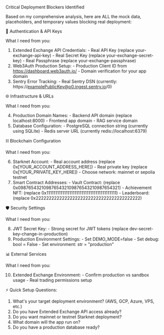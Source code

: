 Critical Deployment Blockers Identified

  Based on my comprehensive analysis, here are ALL the mock data,
  placeholders, and temporary values blocking real deployment:

  🔐 Authentication & API Keys

  What I need from you:

  1. Extended Exchange API Credentials:
    - Real API Key (replace your-exchange-api-key)
    - Real Secret Key (replace your-exchange-secret-key)
    - Real Passphrase (replace your-exchange-passphrase)
  2. Web3Auth Production Setup:
    - Production Client ID from https://dashboard.web3auth.io/
    - Domain verification for your app domain
  3. Sentry Error Tracking:
    - Real Sentry DSN (currently:
  https://examplePublicKey@o0.ingest.sentry.io/0)

  🌐 Infrastructure & URLs

  What I need from you:

  4. Production Domain Names:
    - Backend API domain (replace localhost:8000)
    - Frontend app domain
    - RAG service domain
  5. Database Configuration:
    - PostgreSQL connection string (currently using SQLite)
    - Redis server URL (currently redis://localhost:6379)

  ⛓️ Blockchain Configuration

  What I need from you:

  6. Starknet Account:
    - Real account address (replace 0x[YOUR_ACCOUNT_ADDRESS_HERE])
    - Real private key (replace 0x[YOUR_PRIVATE_KEY_HERE])
    - Choose network: mainnet or sepolia testnet
  7. Smart Contract Addresses:
    - Vault Contract: (replace 0x0987654321098765432109876543210987654321)
    - Achievement NFT: (replace 0x1111111111111111111111111111111111111111)
    - Leaderboard: (replace 0x2222222222222222222222222222222222222222)

  🛡️ Security Settings

  What I need from you:

  8. JWT Secret Key:
    - Strong secret for JWT tokens (replace
  dev-secret-key-change-in-production)
  9. Production Environment Settings:
    - Set DEMO_MODE=false
    - Set debug: bool = False
    - Set environment: str = "production"

  📊 External Services

  What I need from you:

  10. Extended Exchange Environment:
    - Confirm production vs sandbox usage
    - Real trading permissions setup

  ⚡ Quick Setup Questions:

  1. What's your target deployment environment? (AWS, GCP, Azure, VPS, etc.)
  2. Do you have Extended Exchange API access already?
  3. Do you want mainnet or testnet Starknet deployment?
  4. What domain will the app run on?
  5. Do you have a production database ready?
